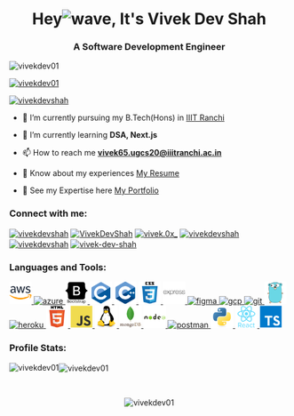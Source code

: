 <h1 align="center">Hey<img alt="wave" src="https://emojis.slackmojis.com/emojis/images/1588177020/8809/wave_hello.gif?1588177020" width="35">, It's Vivek Dev Shah</h1>
<h3 align="center">A Software Development Engineer</h3>

<!-- profile views -->
<p align="left"> <img src="https://komarev.com/ghpvc/?username=vivekdev01&label=Profile%20views&color=0e75b6&style=flat" alt="vivekdev01" /> </p>

<!-- trophies -->
<p align="left"> <a href="https://github.com/ryo-ma/github-profile-trophy"><img src="https://github-profile-trophy.vercel.app/?username=vivekdev01&theme=onedark" alt="vivekdev01" /></a> </p>

<!-- twitter -->
<p align="left"> <a href="https://twitter.com/Vivek_Dev01" target="blank"><img src="https://img.shields.io/twitter/follow/Vivek_Dev01?logo=twitter&style=for-the-badge" alt="vivekdevshah" /></a> </p>

<!-- details -->
- 🔭 I’m currently pursuing my B.Tech(Hons) in [IIIT Ranchi](https://iiitranchi.ac.in/)

- 🌱 I’m currently learning **DSA, Next.js**

- 📫 How to reach me **vivek65.ugcs20@iiitranchi.ac.in**

- 📄 Know about my experiences [My Resume](https://docs.google.com/document/d/1Ie3sFZeNTMQCx56qoqhoNfeztvhKxDHmggIRuijC9I0/edit?usp=sharing)
  
- 📄 See my Expertise here [My Portfolio](https://vivekdevshah-portfolio.netlify.app/)


<h3 align="left">Connect with me:</h3>
<p align="left">
<a href="https://www.linkedin.com/in/vivek-dev-shah-654521212/" target="blank"><img align="center" src="https://raw.githubusercontent.com/rahuldkjain/github-profile-readme-generator/master/src/images/icons/Social/linked-in-alt.svg" alt="vivekdevshah" height="30" width="40" /></a>
<a href="https://twitter.com/Vivek_Dev01" target="blank"><img align="center" src="https://raw.githubusercontent.com/rahuldkjain/github-profile-readme-generator/master/src/images/icons/Social/twitter.svg" alt="VivekDevShah" height="30" width="40" /></a>
<a href="https://instagram.com/vivek.0x_" target="blank"><img align="center" src="https://raw.githubusercontent.com/rahuldkjain/github-profile-readme-generator/master/src/images/icons/Social/instagram.svg" alt="vivek.0x_" height="30" width="40" /></a>
<a href="https://www.youtube.com/channel/UC1VVTFxsSPr6K3vHqLYfpWw" target="blank"><img align="center" src="https://raw.githubusercontent.com/rahuldkjain/github-profile-readme-generator/master/src/images/icons/Social/youtube.svg" alt="vivekdevshah" height="30" width="40" /></a>
<a href="https://www.facebook.com/vivekdev.shah/" target="blank"><img align="center" src="https://github.com/rahuldkjain/github-profile-readme-generator/blob/master/src/images/icons/Social/facebook-alt.svg" alt="vivekdevshah" height="30" width="40" /></a>
<a href="https://stackoverflow.com/users/15674594/vivek-dev-shah" target="blank"><img align="center" src="https://raw.githubusercontent.com/rahuldkjain/github-profile-readme-generator/master/src/images/icons/Social/stack-overflow.svg" alt="vivek-dev-shah" height="30" width="40" /></a>
</p>

<h3 align="left">Languages and Tools:</h3>
<p align="left">
<a href="https://aws.amazon.com" target="_blank"> <img src="https://raw.githubusercontent.com/devicons/devicon/master/icons/amazonwebservices/amazonwebservices-original-wordmark.svg" alt="aws" width="40" height="40"/> </a> 
<a href="https://azure.microsoft.com/en-in/" target="_blank"> <img src="https://www.vectorlogo.zone/logos/microsoft_azure/microsoft_azure-icon.svg" alt="azure" width="40" height="40"/> </a> 
<a href="https://getbootstrap.com" target="_blank"> <img src="https://raw.githubusercontent.com/devicons/devicon/master/icons/bootstrap/bootstrap-plain-wordmark.svg" alt="bootstrap" width="40" height="40"/> </a> 
<a href="https://www.cprogramming.com/" target="_blank"> <img src="https://raw.githubusercontent.com/devicons/devicon/master/icons/c/c-original.svg" alt="c" width="40" height="40"/> </a>
<a href="https://www.w3schools.com/cpp/" target="_blank"> <img src="https://raw.githubusercontent.com/devicons/devicon/master/icons/cplusplus/cplusplus-original.svg" alt="cplusplus" width="40" height="40"/> </a>
<a href="https://www.w3schools.com/css/" target="_blank"> <img src="https://raw.githubusercontent.com/devicons/devicon/master/icons/css3/css3-original-wordmark.svg" alt="css3" width="40" height="40"/> </a> 
<a href="https://expressjs.com" target="_blank"> <img src="https://raw.githubusercontent.com/devicons/devicon/master/icons/express/express-original-wordmark.svg" alt="express" width="40" height="40"/> </a> 
<a href="https://www.figma.com/" target="_blank"> <img src="https://www.vectorlogo.zone/logos/figma/figma-icon.svg" alt="figma" width="40" height="40"/> </a> 
<a href="https://cloud.google.com" target="_blank"> <img src="https://www.vectorlogo.zone/logos/google_cloud/google_cloud-icon.svg" alt="gcp" width="40" height="40"/> </a> 
<a href="https://git-scm.com/" target="_blank"> <img src="https://www.vectorlogo.zone/logos/git-scm/git-scm-icon.svg" alt="git" width="40" height="40"/> </a> 
<a href="https://golang.org" target="_blank"> <img src="https://raw.githubusercontent.com/devicons/devicon/master/icons/go/go-original.svg" alt="go" width="40" height="40"/> </a>
<a href="https://heroku.com" target="_blank"> <img src="https://www.vectorlogo.zone/logos/heroku/heroku-icon.svg" alt="heroku" width="40" height="40"/> </a> 
<a href="https://www.w3.org/html/" target="_blank"> <img src="https://raw.githubusercontent.com/devicons/devicon/master/icons/html5/html5-original-wordmark.svg" alt="html5" width="40" height="40"/> </a>
<a href="https://developer.mozilla.org/en-US/docs/Web/JavaScript" target="_blank"> <img src="https://raw.githubusercontent.com/devicons/devicon/master/icons/javascript/javascript-original.svg" alt="javascript" width="40" height="40"/> </a> 
<a href="https://www.linux.org/" target="_blank"> <img src="https://raw.githubusercontent.com/devicons/devicon/master/icons/linux/linux-original.svg" alt="linux" width="40" height="40"/> </a>
<a href="https://www.mongodb.com/" target="_blank"> <img src="https://raw.githubusercontent.com/devicons/devicon/master/icons/mongodb/mongodb-original-wordmark.svg" alt="mongodb" width="40" height="40"/> </a>  
<a href="https://nodejs.org" target="_blank"> <img src="https://raw.githubusercontent.com/devicons/devicon/master/icons/nodejs/nodejs-original-wordmark.svg" alt="nodejs" width="40" height="40"/> </a>
<a href="https://postman.com" target="_blank"> <img src="https://www.vectorlogo.zone/logos/getpostman/getpostman-icon.svg" alt="postman" width="40" height="40"/> </a> 
<a href="https://www.python.org" target="_blank"> <img src="https://raw.githubusercontent.com/devicons/devicon/master/icons/python/python-original.svg" alt="python" width="40" height="40"/> </a> 
<a href="https://reactjs.org/" target="_blank"> <img src="https://raw.githubusercontent.com/devicons/devicon/master/icons/react/react-original-wordmark.svg" alt="react" width="40" height="40"/> </a>
<a href="https://www.typescriptlang.org/" target="_blank"> <img src="https://raw.githubusercontent.com/devicons/devicon/master/icons/typescript/typescript-original.svg" alt="typescript" width="40" height="40"/> </a> 
 
<h3 align="left">Profile Stats:</h3>
<p><img align="left" src="https://github-readme-stats.vercel.app/api/top-langs?username=vivekdev01&show_icons=true&locale=en&layout=compact&theme=dark" alt="vivekdev01"/></p>
<p><img align="center" src="https://github-readme-streak-stats.herokuapp.com/?user=vivekdev01&&theme=dark" alt="vivekdev01"/></p>
<br>
<p align="center"><img src="https://github-readme-stats.vercel.app/api?username=vivekdev01&show_icons=true&locale=en&count_private=true&theme=dark" alt="vivekdev01"/></p>
